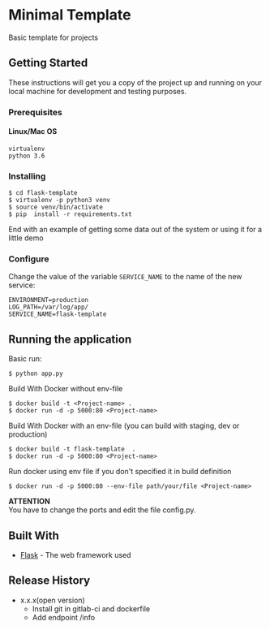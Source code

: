 # Minimal Template

Basic template for projects  

## Getting Started

These instructions will get you a copy of the project up and running on your local machine for development and testing purposes.

### Prerequisites

#### Linux/Mac OS
```
virtualenv
python 3.6
```

### Installing

```
$ cd flask-template
$ virtualenv -p python3 venv
$ source venv/bin/activate
$ pip  install -r requirements.txt
```

End with an example of getting some data out of the system or using it for a little demo

### Configure

Change the value of the variable `SERVICE_NAME` to the name of the new service:  

```
ENVIRONMENT=production
LOG_PATH=/var/log/app/
SERVICE_NAME=flask-template
```
## Running the application

Basic run:

```
$ python app.py
```

Build With Docker without env-file
```
$ docker build -t <Project-name> .
$ docker run -d -p 5000:80 <Project-name>
```
Build With Docker with an env-file (you can build with staging, dev or production)
```
$ docker build -t flask-template  .
$ docker run -d -p 5000:80 <Project-name>
```
Run docker using env file if you don't specified it in build definition
```
$ docker run -d -p 5000:80 --env-file path/your/file <Project-name>
```

**ATTENTION**  
You have to change the ports and edit the file config.py.


## Built With

* [Flask](http://flask.pocoo.org/) - The web framework used


## Release History  
* x.x.x(open version)
  * Install git in gitlab-ci and dockerfile
  * Add endpoint /info

